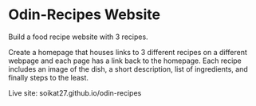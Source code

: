 # Odin-Recipes Website

Build a food recipe website with 3 recipes.

Create a homepage that houses links to 3 different recipes on a different webpage and each page has a link back to the homepage. Each recipe includes an image of the dish, a short description, list of ingredients, and finally steps to the least.

Live site: soikat27.github.io/odin-recipes